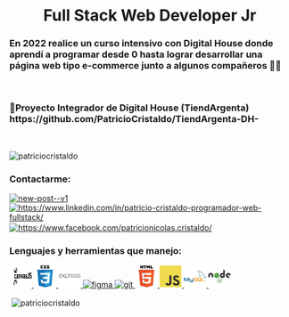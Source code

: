 <h1 align="center">Full Stack Web Developer Jr</h1>

<h3 >En 2022 realice un curso intensivo con Digital House donde aprendí a programar desde 0 hasta lograr desarrollar una página web tipo e-commerce junto a algunos compañeros 👨‍💻
</h3>
<br>
<h3>🌠Proyecto Integrador de Digital House (TiendArgenta) https://github.com/PatricioCristaldo/TiendArgenta-DH-</h3>
<br>

<p align="left"> <img src="https://komarev.com/ghpvc/?username=patriciocristaldo&label=Profile%20views&color=0e75b6&style=flat" alt="patriciocristaldo" /> </p>

<h3 align="left">Contactarme:</h3>
<p align="left">
<a href="mailto:patricio_cristaldo@outlook.com">
<img width="50" height="50" src="https://img.icons8.com/ios/50/new-post--v1.png" alt="new-post--v1"/>
</a>
<a href="https://www.linkedin.com/in/patricio-cristaldo-programador-web-fullstack/" target="blank"><img align="center" src="https://raw.githubusercontent.com/rahuldkjain/github-profile-readme-generator/master/src/images/icons/Social/linked-in-alt.svg" alt="https://www.linkedin.com/in/patricio-cristaldo-programador-web-fullstack/" height="30" width="40" /></a>
<a href="https://www.facebook.com/patricionicolas.cristaldo/" target="blank"><img align="center" src="https://raw.githubusercontent.com/rahuldkjain/github-profile-readme-generator/master/src/images/icons/Social/facebook.svg" alt="https://www.facebook.com/patricionicolas.cristaldo/" height="30" width="40" /></a>
<br>
<h3 align="left">Lenguajes y herramientas que manejo:</h3>
<p align="left"> <a href="https://canvasjs.com" target="_blank" rel="noreferrer"> <img src="https://raw.githubusercontent.com/Hardik0307/Hardik0307/master/assets/canvasjs-charts.svg" alt="canvasjs" width="40" height="40"/> </a> <a href="https://www.w3schools.com/css/" target="_blank" rel="noreferrer"> <img src="https://raw.githubusercontent.com/devicons/devicon/master/icons/css3/css3-original-wordmark.svg" alt="css3" width="40" height="40"/> </a> <a href="https://expressjs.com" target="_blank" rel="noreferrer"> <img src="https://raw.githubusercontent.com/devicons/devicon/master/icons/express/express-original-wordmark.svg" alt="express" width="40" height="40"/> </a> <a href="https://www.figma.com/" target="_blank" rel="noreferrer"> <img src="https://www.vectorlogo.zone/logos/figma/figma-icon.svg" alt="figma" width="40" height="40"/> </a> <a href="https://git-scm.com/" target="_blank" rel="noreferrer"> <img src="https://www.vectorlogo.zone/logos/git-scm/git-scm-icon.svg" alt="git" width="40" height="40"/> </a> <a href="https://www.w3.org/html/" target="_blank" rel="noreferrer"> <img src="https://raw.githubusercontent.com/devicons/devicon/master/icons/html5/html5-original-wordmark.svg" alt="html5" width="40" height="40"/> </a> <a href="https://developer.mozilla.org/en-US/docs/Web/JavaScript" target="_blank" rel="noreferrer"> <img src="https://raw.githubusercontent.com/devicons/devicon/master/icons/javascript/javascript-original.svg" alt="javascript" width="40" height="40"/> </a> <a href="https://www.mysql.com/" target="_blank" rel="noreferrer"> <img src="https://raw.githubusercontent.com/devicons/devicon/master/icons/mysql/mysql-original-wordmark.svg" alt="mysql" width="40" height="40"/> </a> <a href="https://nodejs.org" target="_blank" rel="noreferrer"> <img src="https://raw.githubusercontent.com/devicons/devicon/master/icons/nodejs/nodejs-original-wordmark.svg" alt="nodejs" width="40" height="40"/> </a> </p>

<p>&nbsp;<img align="center" src="https://github-readme-stats.vercel.app/api?username=patriciocristaldo&show_icons=true&locale=en" alt="patriciocristaldo" /></p>

